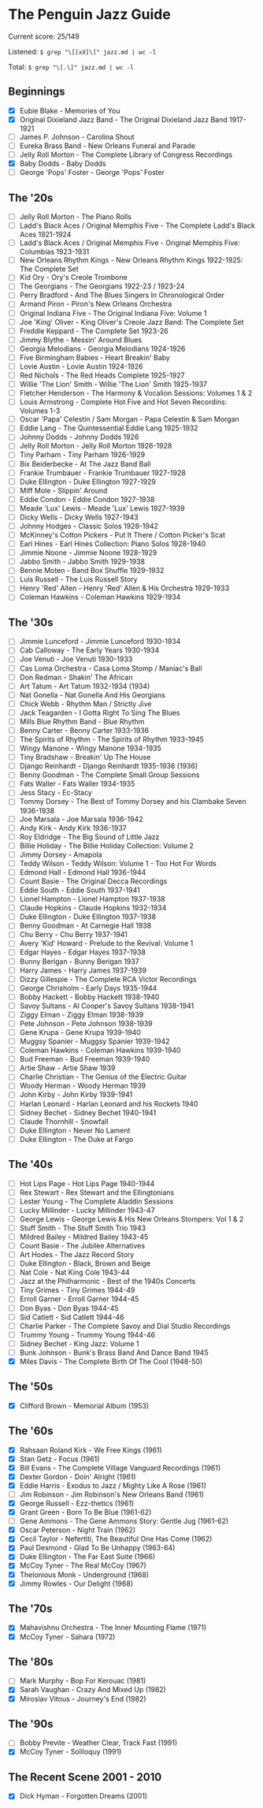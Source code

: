 # The Penguin Jazz Guide

Current score: 25/149

Listened: `$ grep "\[[xX]\]" jazz.md | wc -l`

Total: `$ grep "\[.\]" jazz.md | wc -l`

## Beginnings

- [X] Eubie Blake - Memories of You
- [X] Original Dixieland Jazz Band - The Original Dixieland Jazz Band 1917-1921
- [ ] James P. Johnson - Carolina Shout
- [ ] Eureka Brass Band - New Orleans Funeral and Parade
- [ ] Jelly Roll Morton - The Complete Library of Congress Recordings
- [X] Baby Dodds - Baby Dodds
- [ ] George 'Pops' Foster - George 'Pops' Foster

## The '20s

- [ ] Jelly Roll Morton - The Piano Rolls
- [ ] Ladd's Black Aces / Original Memphis Five - The Complete Ladd's Black Aces 1921-1924
- [ ] Ladd's Black Aces / Original Memphis Five - Original Memphis Five: Columbias 1923-1931
- [ ] New Orleans Rhythm Kings - New Orleans Rhythm Kings 1922-1925: The Complete Set
- [ ] Kid Ory - Ory's Creole Trombone
- [ ] The Georgians - The Georgians 1922-23 / 1923-24
- [ ] Perry Bradford - And The Blues Singers In Chronological Order
- [ ] Armand Piron - Piron's New Orleans Orchestra
- [ ] Original Indiana Five - The Original Indiana Five: Volume 1
- [ ] Joe 'King' Oliver - King Oliver's Creole Jazz Band: The Complete Set
- [ ] Freddie Keppard - The Complete Set 1923-26
- [ ] Jimmy Blythe - Messin' Around Blues
- [ ] Georgia Melodians - Georgia Melodians 1924-1926
- [ ] Five Birmingham Babies - Heart Breakin' Baby
- [ ] Lovie Austin - Lovie Austin 1924-1926
- [ ] Red Nichols - The Red Heads Complete 1925-1927
- [ ] Willie 'The Lion' Smith - Willie 'The Lion' Smith 1925-1937
- [ ] Fletcher Henderson - The Harmony & Vocalion Sessions: Volumes 1 & 2
- [ ] Louis Armstrong - Complete Hot Five and Hot Seven Recordins: Volumes 1-3
- [ ] Oscar 'Papa' Celestin / Sam Morgan - Papa Celestin & Sam Morgan
- [ ] Eddie Lang - The Quintessential Eddie Lang 1925-1932
- [ ] Johnny Dodds - Johnny Dodds 1926
- [ ] Jelly Roll Morton - Jelly Roll Morton 1926-1928
- [ ] Tiny Parham - Tiny Parham 1926-1929
- [ ] Bix Beiderbecke - At The Jazz Band Ball
- [ ] Frankie Trumbauer - Frankie Trumbauer 1927-1928
- [ ] Duke Ellington - Duke Ellington 1927-1929
- [ ] Miff Mole - Slippin' Around
- [ ] Eddie Condon - Eddie Condon 1927-1938
- [ ] Meade 'Lux' Lewis - Meade 'Lux' Lewis 1927-1939
- [ ] Dicky Wells - Dicky Wells 1927-1943
- [ ] Johnny Hodges - Classic Solos 1928-1942
- [ ] McKinney's Cotton Pickers - Put It There / Cotton Picker's Scat
- [ ] Earl Hines - Earl Hines Collection: Piano Solos 1928-1940
- [ ] Jimmie Noone - Jimmie Noone 1928-1929
- [ ] Jabbo Smith - Jabbo Smith 1929-1938
- [ ] Bennie Moten - Band Box Shuffle 1929-1932
- [ ] Luis Russell - The Luis Russell Story
- [ ] Henry 'Red' Allen - Henry 'Red' Allen & His Orchestra 1929-1933
- [ ] Coleman Hawkins - Coleman Hawkins 1929-1934

## The '30s

- [ ] Jimmie Lunceford - Jimmie Lunceford 1930-1934
- [ ] Cab Calloway - The Early Years 1930-1934
- [ ] Joe Venuti - Joe Venuti 1930-1933
- [ ] Cas Loma Orchestra - Casa Loma Stomp / Maniac's Ball
- [ ] Don Redman - Shakin' The African
- [ ] Art Tatum - Art Tatum 1932-1934 (1934)
- [ ] Nat Gonella - Nat Gonella And His Georgians
- [ ] Chick Webb - Rhythm Man / Strictly Jive
- [ ] Jack Teagarden - I Gotta Right To Sing The Blues
- [ ] Mills Blue Rhythm Band - Blue Rhythm
- [ ] Benny Carter - Benny Carter 1933-1936
- [ ] The Spirits of Rhythm - The Spirits of Rhythm 1933-1945
- [ ] Wingy Manone - Wingy Manone 1934-1935
- [ ] Tiny Bradshaw - Breakin' Up The House
- [ ] Django Reinhardt - Django Reinhardt 1935-1936 (1936)
- [ ] Benny Goodman - The Complete Small Group Sessions
- [ ] Fats Waller - Fats Waller 1934-1935
- [ ] Jess Stacy - Ec-Stacy
- [ ] Tommy Dorsey - The Best of Tommy Dorsey and his Clambake Seven 1936-1938
- [ ] Joe Marsala - Joe Marsala 1936-1942
- [ ] Andy Kirk - Andy Kirk 1936-1937
- [ ] Roy Eldridge - The Big Sound of Little Jazz
- [ ] Billie Holiday - The Billie Holiday Collection: Volume 2
- [ ] Jimmy Dorsey - Amapola
- [ ] Teddy Wilson - Teddy Wilson: Volume 1 - Too Hot For Words
- [ ] Edmond Hall - Edmond Hall 1936-1944
- [ ] Count Basie - The Original Decca Recordings
- [ ] Eddie South - Eddie South 1937-1941
- [ ] Lionel Hampton - Lionel Hampton 1937-1938
- [ ] Claude Hopkins - Claude Hopkins 1932-1934
- [ ] Duke Ellington - Duke Ellington 1937-1938
- [ ] Benny Goodman - At Carnegie Hall 1938
- [ ] Chu Berry - Chu Berry 1937-1941
- [ ] Avery 'Kid' Howard - Prelude to the Revival: Volume 1
- [ ] Edgar Hayes - Edgar Hayes 1937-1938
- [ ] Bunny Berigan - Bunny Berigan 1937
- [ ] Harry James - Harry James 1937-1939
- [ ] Dizzy Gillespie - The Complete RCA Victor Recordings
- [ ] George Chrisholm - Early Days 1935-1944
- [ ] Bobby Hackett - Bobby Hackett 1938-1940
- [ ] Savoy Sultans - Al Cooper's Savoy Sultans 1938-1941
- [ ] Ziggy Elman - Ziggy Elman 1938-1939
- [ ] Pete Johnson - Pete Johnson 1938-1939
- [ ] Gene Krupa - Gene Krupa 1939-1940
- [ ] Muggsy Spanier - Muggsy Spanier 1939-1942
- [ ] Coleman Hawkins - Coleman Hawkins 1939-1940
- [ ] Bud Freeman - Bud Freeman 1939-1940
- [ ] Artie Shaw - Artie Shaw 1939
- [ ] Charlie Christian - The Genius of the Electric Guitar
- [ ] Woody Herman - Woody Herman 1939
- [ ] John Kirby - John Kirby 1939-1941
- [ ] Harlan Leonard - Harlan Leonard and his Rockets 1940
- [ ] Sidney Bechet - Sidney Bechet 1940-1941
- [ ] Claude Thornhill - Snowfall
- [ ] Duke Ellington - Never No Lament
- [ ] Duke Ellington - The Duke at Fargo

## The '40s

- [ ] Hot Lips Page - Hot Lips Page 1940-1944
- [ ] Rex Stewart - Rex Stewart and the Ellingtonians
- [ ] Lester Young - The Complete Aladdin Sessions
- [ ] Lucky Millinder - Lucky Millinder 1943-47
- [ ] George Lewis - George Lewis & His New Orleans Stompers: Vol 1 & 2
- [ ] Stuff Smith - The Stuff Smith Trio 1943
- [ ] Mildred Bailey - Mildred Bailey 1943-45
- [ ] Count Basie - The Jubilee Alternatives
- [ ] Art Hodes - The Jazz Record Story
- [ ] Duke Ellington - Black, Brown and Beige
- [ ] Nat Cole - Nat King Cole 1943-44
- [ ] Jazz at the Philharmonic - Best of the 1940s Concerts
- [ ] Tiny Grimes - Tiny Grimes 1944-49
- [ ] Erroll Garner - Erroll Garner 1944-45
- [ ] Don Byas - Don Byas 1944-45
- [ ] Sid Catlett - Sid Catlett 1944-46
- [ ] Charlie Parker - The Complete Savoy and Dial Studio Recordings
- [ ] Trummy Young - Trummy Young 1944-46
- [ ] Sidney Bechet - King Jazz: Volume 1
- [ ] Bunk Johnson - Bunk's Brass Band And Dance Band 1945
- [X] Miles Davis - The Complete Birth Of The Cool (1948-50)

## The '50s

- [X] Clifford Brown - Memorial Album (1953)

## The '60s

- [X] Rahsaan Roland Kirk - We Free Kings (1961)
- [X] Stan Getz - Focus (1961)
- [X] Bill Evans - The Complete Village Vanguard Recordings (1961)
- [X] Dexter Gordon - Doin' Alright (1961)
- [X] Eddie Harris - Exodus to Jazz / Mighty Like A Rose (1961)
- [ ] Jim Robinson - Jim Robinson's New Orleans Band (1961)
- [X] George Russell - Ezz-thetics (1961)
- [X] Grant Green - Born To Be Blue (1961-62)
- [ ] Gene Ammons - The Gene Ammons Story: Gentle Jug (1961-62)
- [X] Oscar Peterson - Night Train (1962)
- [X] Cecil Taylor - Nefertiti, The Beautiful One Has Come (1962)
- [X] Paul Desmond - Glad To Be Unhappy (1963-64)
- [X] Duke Ellington - The Far East Suite (1966)
- [X] McCoy Tyner - The Real McCoy (1967)
- [X] Thelonious Monk - Underground (1968)
- [X] Jimmy Rowles - Our Delight (1968)

## The '70s

- [X] Mahavishnu Orchestra - The Inner Mounting Flame (1971)
- [X] McCoy Tyner - Sahara (1972)

## The '80s

- [ ] Mark Murphy - Bop For Kerouac (1981)
- [X] Sarah Vaughan - Crazy And Mixed Up (1982)
- [X] Miroslav Vitous - Journey's End (1982)

## The '90s

- [ ] Bobby Previte - Weather Clear, Track Fast (1991)
- [X] McCoy Tyner - Soliloquy (1991)

## The Recent Scene 2001 - 2010

- [X] Dick Hyman - Forgotten Dreams (2001)
